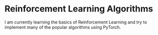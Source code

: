 # Reinforcement Learning Algorithms

I am currently learning the basics of Reinforcement Learning and try to implement many of the popular algorithms using PyTorch.
